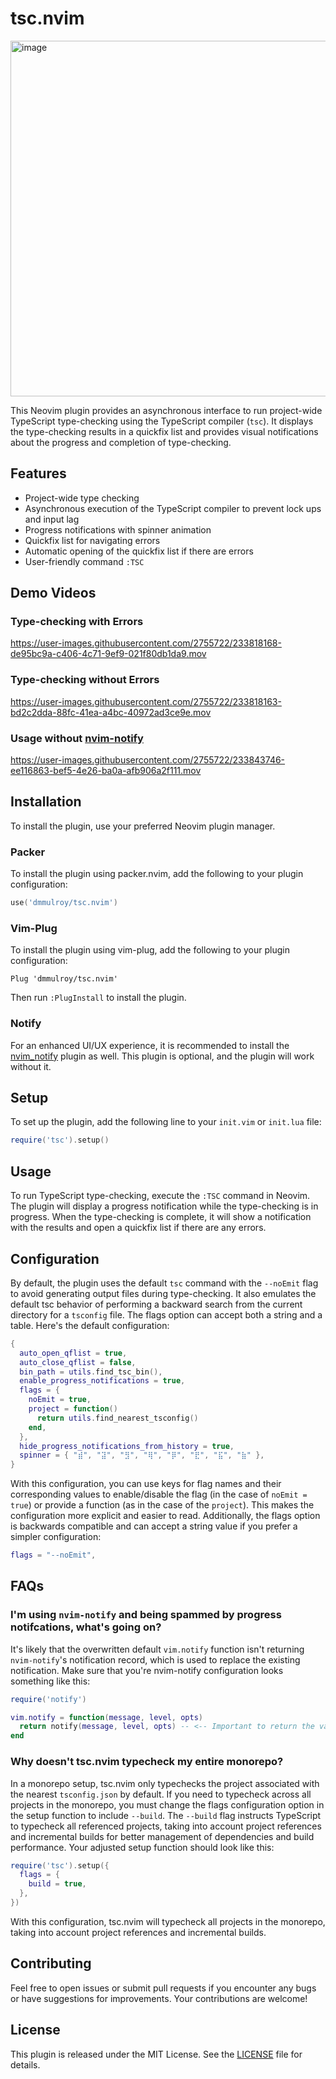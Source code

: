 # tsc.nvim
<img width="569" alt="image" src="https://user-images.githubusercontent.com/2755722/233876554-efb9cfe6-c038-46c8-a7cb-b7a4aa9eac5b.png">

This Neovim plugin provides an asynchronous interface to run project-wide TypeScript type-checking using the TypeScript compiler (`tsc`). It displays the type-checking results in a quickfix list and provides visual notifications about the progress and completion of type-checking.

## Features

- Project-wide type checking
- Asynchronous execution of the TypeScript compiler to prevent lock ups and input lag
- Progress notifications with spinner animation
- Quickfix list for navigating errors
- Automatic opening of the quickfix list if there are errors
- User-friendly command `:TSC`

## Demo Videos

### Type-checking with Errors

https://user-images.githubusercontent.com/2755722/233818168-de95bc9a-c406-4c71-9ef9-021f80db1da9.mov

### Type-checking without Errors

https://user-images.githubusercontent.com/2755722/233818163-bd2c2dda-88fc-41ea-a4bc-40972ad3ce9e.mov

### Usage without [nvim-notify](https://github.com/rcarriga/nvim-notify)

https://user-images.githubusercontent.com/2755722/233843746-ee116863-bef5-4e26-ba0a-afb906a2f111.mov

## Installation

To install the plugin, use your preferred Neovim plugin manager.

### Packer

To install the plugin using packer.nvim, add the following to your plugin configuration:

```lua
use('dmmulroy/tsc.nvim')

```

### Vim-Plug

To install the plugin using vim-plug, add the following to your plugin configuration:

```vim
Plug 'dmmulroy/tsc.nvim'
```

Then run `:PlugInstall` to install the plugin.

### Notify

For an enhanced UI/UX experience, it is recommended to install the [nvim_notify](https://github.com/rcarriga/nvim-notify) plugin as well. This plugin is optional, and the plugin will work without it.

## Setup

To set up the plugin, add the following line to your `init.vim` or `init.lua` file:

```lua
require('tsc').setup()
```

## Usage

To run TypeScript type-checking, execute the `:TSC` command in Neovim. The plugin will display a progress notification while the type-checking is in progress. When the type-checking is complete, it will show a notification with the results and open a quickfix list if there are any errors.

## Configuration

By default, the plugin uses the default `tsc` command with the `--noEmit` flag to avoid generating output files during type-checking. It also emulates the default tsc behavior of performing a backward search from the current directory for a `tsconfig` file. The flags option can accept both a string and a table. Here's the default configuration:

```lua
{
  auto_open_qflist = true,
  auto_close_qflist = false,
  bin_path = utils.find_tsc_bin(),
  enable_progress_notifications = true,
  flags = {
    noEmit = true,
    project = function()
      return utils.find_nearest_tsconfig()
    end,
  },
  hide_progress_notifications_from_history = true,
  spinner = { "⣾", "⣽", "⣻", "⢿", "⡿", "⣟", "⣯", "⣷" },
}
```

With this configuration, you can use keys for flag names and their corresponding values to enable/disable the flag (in the case of `noEmit = true`) or provide a function (as in the case of the `project`). This makes the configuration more explicit and easier to read. Additionally, the flags option is backwards compatible and can accept a string value if you prefer a simpler configuration:

```lua
flags = "--noEmit",
```

## FAQs

### I'm using `nvim-notify` and being spammed by progress notifcations, what's going on?

It's likely that the overwritten default `vim.notify` function isn't returning `nvim-notify`'s notification record, which is used to replace the existing notification. Make sure that you're nvim-notify configuration looks something like this:

```lua
require('notify')

vim.notify = function(message, level, opts)
  return notify(message, level, opts) -- <-- Important to return the value from `nvim-notify`
end

```

### Why doesn't tsc.nvim typecheck my entire monorepo?

In a monorepo setup, tsc.nvim only typechecks the project associated with the nearest `tsconfig.json` by default. If you need to typecheck across all projects in the monorepo, you must change the flags configuration option in the setup function to include `--build`. The `--build` flag instructs TypeScript to typecheck all referenced projects, taking into account project references and incremental builds for better management of dependencies and build performance. Your adjusted setup function should look like this:

```lua
require('tsc').setup({
  flags = {
    build = true,
  },
})
```

With this configuration, tsc.nvim will typecheck all projects in the monorepo, taking into account project references and incremental builds.

## Contributing

Feel free to open issues or submit pull requests if you encounter any bugs or have suggestions for improvements. Your contributions are welcome!

## License

This plugin is released under the MIT License. See the [LICENSE](LICENSE) file for details.
